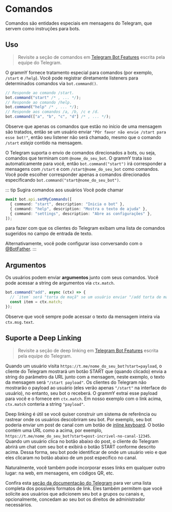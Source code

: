 # Comandos

Comandos são entidades especiais em mensagens do Telegram, que servem como instruções para bots.

## Uso

> Revisite a seção de comandos em [Telegram Bot Features](https://core.telegram.org/bots/features#commands) escrita pela equipe do Telegram.

O grammY fornece tratamento especial para comandos (por exemplo, `/start` e `/help`).
Você pode registrar diretamente listeners para determinados comandos via `bot.command()`.

```ts
// Responde ao comando /start.
bot.command("start" /* , ... */);
// Responde ao comando /help.
bot.command("help" /* , ... */);
// Responde aos comandos /a, /b, /c e /d.
bot.command(["a", "b", "c", "d"] /* , ... */);
```

Observe que apenas os comandos que estão no início de uma mensagem são tratados, então se um usuário enviar `"POr favor não envie /start para esse bot!"`, então seu listener não será chamado, mesmo que o comando `/start` _esteja_ contido na mensagem.

O Telegram suporta o envio de comandos direcionados a bots, ou seja, comandos que terminam com `@nome_do_seu_bot`.
O grammY trata isso automaticamente para você, então `bot.command("start")` irá corresponder a mensagens com `/start` e com `/start@nome_do_seu_bot` como comandos.
Você pode escolher corresponder apenas a comandos direcionados especificando `bot.command("start@nome_do_seu_bot")`.

::: tip Sugira comandos aos usuários
Você pode chamar

```ts
await bot.api.setMyCommands([
  { command: "start", description: "Inicia o bot" },
  { command: "help", description: "Mostra o texto de ajuda" },
  { command: "settings", description: "Abre as configurações" },
]);
```

para fazer com que os clientes do Telegram exibam uma lista de comandos sugeridos no campo de entrada de texto.

Alternativamente, você pode configurar isso conversando com o [@BotFather](https://t.me/BotFather).
:::

## Argumentos

Os usuários podem enviar **argumentos** junto com seus comandos.
Você pode acessar a string de argumentos via `ctx.match`.

```ts
bot.command("add", async (ctx) => {
  // `item` será "torta de maçã" se um usuário enviar "/add torta de maçã".
  const item = ctx.match;
});
```

Observe que você sempre pode acessar o texto da mensagem inteira via `ctx.msg.text`.

## Suporte a Deep Linking

> Revisite a seção de deep linking em [Telegram Bot Features](https://core.telegram.org/bots/features#deep-linking) escrita pela equipe do Telegram.

Quando um usuário visita `https://t.me/nome_do_seu_bot?start=payload`, o cliente do Telegram mostrará um botão START que (quando clicado) envia a string do parâmetro da URL junto com a mensagem, neste exemplo, o texto da mensagem será `"/start payload"`.
Os clientes do Telegram não mostrarão o payload ao usuário (eles verão apenas `"/start"` na interface do usuário), no entanto, seu bot o receberá.
O grammY extrai esse payload para você e o fornece em `ctx.match`.
Em nosso exemplo com o link acima, `ctx.match` conteria a string `"payload"`.

Deep linking é útil se você quiser construir um sistema de referência ou rastrear onde os usuários descobriram seu bot.
Por exemplo, seu bot poderia enviar um post de canal com um botão de [inline keyboard](../plugins/keyboard#inline-keyboards).
O botão contém uma URL como a acima, por exemplo, `https://t.me/nome_do_seu_bot?start=post-incrivel-no-canal-12345`.
Quando um usuário clica no botão abaixo do post, o cliente do Telegram abrirá um chat com seu bot e exibirá o botão START conforme descrito acima.
Dessa forma, seu bot pode identificar de onde um usuário veio e que eles clicaram no botão abaixo de um post específico no canal.

Naturalmente, você também pode incorporar esses links em qualquer outro lugar: na web, em mensagens, em códigos QR, etc.

Confira esta [seção da documentação do Telegram](https://core.telegram.org/api/links#bot-links) para ver uma lista completa dos possíveis formatos de link.
Eles também permitem que você solicite aos usuários que adicionem seu bot a grupos ou canais e, opcionalmente, concedam ao seu bot os direitos de administrador necessários.

